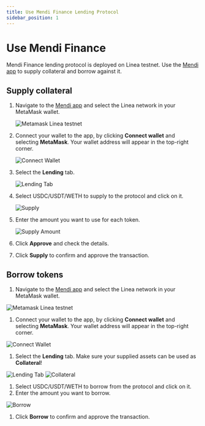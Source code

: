 ```yaml
---
title: Use Mendi Finance Lending Protocol
sidebar_position: 1
---
```


# Use Mendi Finance

Mendi Finance lending protocol is deployed on Linea testnet. Use the [Mendi app](https://testnet.mendi.finance/) to supply collateral and borrow against it.

## Supply collateral

1. Navigate to the [Mendi app](https://testnet.mendi.finance/) and select the Linea network in your MetaMask wallet.

   ![Metamask Linea testnet](../../assets/mendi/metamask.png)

1. Connect your wallet to the app, by clicking **Connect wallet** and selecting **MetaMask**. Your wallet address will appear in the top-right corner.

   ![Connect Wallet](../../assets/mendi/connect_wallet.png)

1. Select the **Lending** tab.

   ![Lending Tab](../../assets/mendi/lending.png)

1. Select USDC/USDT/WETH to supply to the protocol and click on it.

   ![Supply](../../assets/mendi/supply.png)

1. Enter the amount you want to use for each token.

   ![Supply Amount](../../assets/mendi/supply_amount.png)

1. Click **Approve** and check the details.
2. Click  **Supply** to confirm and approve the transaction.

## Borrow tokens[](https://docs.linea.build/use-linea/explore/use-uniswap#swap-tokens)

1. Navigate to the [Mendi app](https://testnet.mendi.finance/) and select the Linea network in your MetaMask wallet.

![Metamask Linea testnet](../../assets/mendi/metamask.png)

1. Connect your wallet to the app, by clicking **Connect wallet** and selecting **MetaMask**. Your wallet address will appear in the top-right corner.

![Connect Wallet](../../assets/mendi/connect_wallet.png)

1. Select the **Lending** tab. Make sure your supplied assets can be used as **Collateral**!

  ![Lending Tab](../../assets/mendi/lending.png)
  ![Collateral](../../assets/mendi/collateral.png)
  
1. Select USDC/USDT/WETH to borrow from the protocol and click on it.
2. Enter the amount you want to borrow.

![Borrow](../../assets/mendi/borrow.png)

1. Click  **Borrow** to confirm and approve the transaction.

